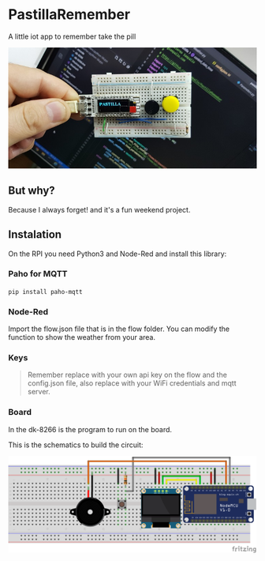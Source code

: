 # PastillaRemember

A little iot app to remember take the pill

![7](image/20210515_220450.jpg)

## But why?

Because I always forget! and it's a fun weekend project.

## Instalation

On the RPI you need Python3 and Node-Red and install this library:

### Paho for MQTT
`pip install paho-mqtt`

### Node-Red
Import the flow.json file that is in the flow folder. You can modify the function to show the weather from your area.

### Keys

> Remember replace with your own api key on the flow and the config.json file, also replace with your WiFi credentials and mqtt server.

### Board
In the dk-8266 is the program to run on the board. 

This is the schematics to build the circuit:

![7](image/pastillaRemember.png)
